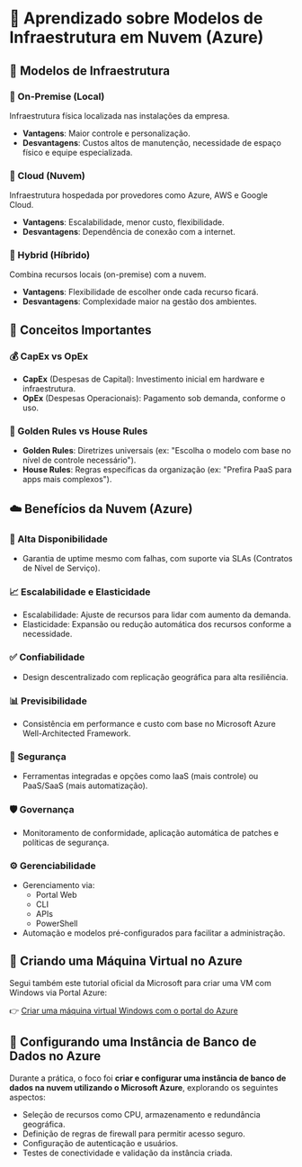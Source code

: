# 📘 Aprendizado sobre Modelos de Infraestrutura em Nuvem (Azure)

## 🏢 Modelos de Infraestrutura

### 🔹 On-Premise (Local)
Infraestrutura física localizada nas instalações da empresa.

- **Vantagens**: Maior controle e personalização.
- **Desvantagens**: Custos altos de manutenção, necessidade de espaço físico e equipe especializada.

### 🔹 Cloud (Nuvem)
Infraestrutura hospedada por provedores como Azure, AWS e Google Cloud.

- **Vantagens**: Escalabilidade, menor custo, flexibilidade.
- **Desvantagens**: Dependência de conexão com a internet.

### 🔹 Hybrid (Híbrido)
Combina recursos locais (on-premise) com a nuvem.

- **Vantagens**: Flexibilidade de escolher onde cada recurso ficará.
- **Desvantagens**: Complexidade maior na gestão dos ambientes.

## 📐 Conceitos Importantes

### 💰 CapEx vs OpEx
- **CapEx** (Despesas de Capital): Investimento inicial em hardware e infraestrutura.
- **OpEx** (Despesas Operacionais): Pagamento sob demanda, conforme o uso.

### 📌 Golden Rules vs House Rules
- **Golden Rules**: Diretrizes universais (ex: "Escolha o modelo com base no nível de controle necessário").
- **House Rules**: Regras específicas da organização (ex: "Prefira PaaS para apps mais complexos").

## ☁️ Benefícios da Nuvem (Azure)

### 🔄 Alta Disponibilidade
- Garantia de uptime mesmo com falhas, com suporte via SLAs (Contratos de Nível de Serviço).

### 📈 Escalabilidade e Elasticidade
- Escalabilidade: Ajuste de recursos para lidar com aumento da demanda.
- Elasticidade: Expansão ou redução automática dos recursos conforme a necessidade.

### ✅ Confiabilidade
- Design descentralizado com replicação geográfica para alta resiliência.

### 📊 Previsibilidade
- Consistência em performance e custo com base no Microsoft Azure Well-Architected Framework.

### 🔐 Segurança
- Ferramentas integradas e opções como IaaS (mais controle) ou PaaS/SaaS (mais automatização).

### 🛡️ Governança
- Monitoramento de conformidade, aplicação automática de patches e políticas de segurança.

### ⚙️ Gerenciabilidade
- Gerenciamento via:
  - Portal Web
  - CLI
  - APIs
  - PowerShell
- Automação e modelos pré-configurados para facilitar a administração.

## 🚀 Criando uma Máquina Virtual no Azure
Segui também este tutorial oficial da Microsoft para criar uma VM com Windows via Portal Azure:

👉 [Criar uma máquina virtual Windows com o portal do Azure](https://learn.microsoft.com/pt-br/azure/virtual-machines/windows/quick-create-portal)

## 🧪 Configurando uma Instância de Banco de Dados no Azure

Durante a prática, o foco foi **criar e configurar uma instância de banco de dados na nuvem utilizando o Microsoft Azure**, explorando os seguintes aspectos:

- Seleção de recursos como CPU, armazenamento e redundância geográfica.
- Definição de regras de firewall para permitir acesso seguro.
- Configuração de autenticação e usuários.
- Testes de conectividade e validação da instância criada.
